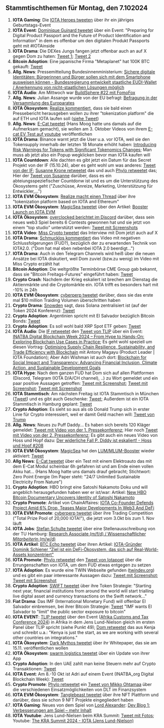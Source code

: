 ## Stammtischthemen für Montag, den 7.102024

1. **IOTA Gaming**: Die [IOTA Heroes tweeten](https://x.com/IotaHeroes/status/1840823274919653519) über ihr ein jähriges Geburtstags-Event
2. **IOTA Event**: [Dominique Guinard tweetet](https://x.com/domguinard/status/1840763593467277678) über ein Event: "Preparing for Digital Product Passport and the Future of Product Identification and Information" in dem es offenbar um den digitalen Produkt Passports geht mit #IOTAinside
3. **IOTA Drama**: Die DEXes Jungs fangen jetzt offenbar auch an auf X gegen Dom zu haten: [Tweet 1](https://x.com/_DEXES_/status/1840843712412176798); [Tweet 2](https://x.com/_DEXES_/status/1840844919767728461)
4. **Bitcoin Adoption**: Eine japanische Firma "Metaplanet" hat 100K BTC gekauft: [Tweet](https://x.com/BitcoinMagazine/status/1840957602869514393)
5. **Allg. News**: Pressemitteilung Bundesinnenministerium: [Sichere digitale Identitäten: Bürgerinnen und Bürger sollen sich mit dem Smartphone ausweisen können - Bundesregierung entwickelt staatliche EUDI-Wallet / Anerkennung von nicht-staatlichen Lösungen möglich](https://www.bmi.bund.de/DE/startseite/startseite-node.html;jsessionid=F135ED98E24D790C1D54A934F67BE53A.live861)
6. **IOTA Audio**: Am Mittwoch war [BuildSphere #22 mit FomoFox](https://x.com/iota/status/1839621010598818171)
7. **Allg. News**: Julian Assange wurde von der EU befragt: [Befragung in der Versammlung des Europarates](https://www.youtube.com/live/Mq85IZMeigc?si=3JEsmaRB2rhjhQsk)
8. **IOTA Ökosystem**: [Realize kommentiert](https://x.com/realizefinance/status/1841035844859158574), dass sie bald einen Pressebericht herausgeben wollen zu ihrer "tokenization platform" die auf ETH und IOTA laufen soll ([siehe Tweet](https://x.com/realizefinance/status/1840728576770945128)) 
9. **Allg. News**: [E-Cat tweetet](https://x.com/LeonardoCorpor3/status/1841087512627847498) (Hans Moog hatte uns damals auf die Aufmerksam gemacht), sie wollen am 3. Oktober Videos von ihrem [E-cat EV Test auf youtube](https:/www.youtube.com/@ecatthenewfire) veröffentlichen 
10. **IOTA Drama**: Binance warnt jetzt die User u.a. vor IOTA, weil sie den Tokensupply innerhalb der letzten 18 Monate erhöht haben: [Introducing Risk Warnings for Tokens with Significant Tokenomics Changes](https://www.binance.com/en/support/announcement/introducing-risk-warnings-for-tokens-with-significant-tokenomics-changes-fc3b6e0ac0b644138cd35969663775b2?hl=en); Man muss ab jetzt also ein Popup wegklicken bevor man IOTA kaufen will
11. **IOTA Countdown**: Alle dachten es gibt jetzt ein Datum für das Secret Projekt von der IF (15.10.24), aber es geht wohl um was anderes: [Tweet von der IF](https://x.com/iota/status/1841093063000613006); [Susanne Krone retweetet](https://x.com/SusanneKrone/status/1841098734236549583) das und auch [Phylo retweetet](https://x.com/PhyloIota/status/1841102608028549480) das; Hier der [Tweet von Susanne](https://x.com/SusanneKrone/status/1841136172170461451) darüber, dass es ein abteiungsspeziefischer Countdonw ist und es um die Unterstützung des Ökosystems geht ("Zuschüsse, Anreize, Marketing, Unterstützung für Entwickler,...")
12. **IOTA EVM Ökosystem**: [Realize macht einen Thread](https://x.com/realizefinance/status/1841099770410000532) über ihre "tokenization platform based on IOTA and Ethereum"
13. **IOTA EVM Ökosystem**: [MagicSea tweetet](https://x.com/MagicSeaDEX/status/1841125681549185285) über den Artikel: [Booster Launch on IOTA EVM](https://x.com/MagicSeaDEX/status/1841124357499924578)
14. **IOTA Ökosystem**: [overclocked berichtet im Discord](https://discord.com/channels/397872799483428865/738665041217323068/1290832921774522441) darüber, dass sein neues web3 Spiel bereits 6 Contests gewonnen hat und sie jetzt von einem "top studio" unterstützt werden: [Tweet mit Screenshots](https://x.com/Vrom14286662/status/1841358307673432468)
15. **IOTA Video**: [Miss Crypto tweetet](https://x.com/MissCryptoGER/status/1841194603862770131) das Interview mit Dom jetzt auch auf X
16. **IOTA Drama**: [Schmucklos kommentiert](https://x.com/Schmucklos_/status/1841202755551047890) das Video mit negativen Schlussfolgerungen (FUD?), bezüglich der zu erwartenden Technik von IOTA2.0. ("Dom hat mal eben nebenbei IOTA 2.0 beerdigt...")
17. **IOTA Drama**: Auch in den Telegram Channels wird heiß über die neuen Ansätze bei IOTA diskutiert, weil Dom zuviel (bzw.zu wenig) im Video mit Miss Crypto erzählt hat
18. **Bitcoin Adoption**: Die weltgrößte Terminbörse CME Group gab bekannt, dass sie "Bitcoin Freitags-Futures" eingeführt haben: [Tweet](https://x.com/BitcoinMagazine/status/1841144818648449524)
19. **Crypto Crash**: Nachdem der Krieg eskaliert ist brechen am Dienstag die Aktienmärkte und die Cryptomärkte ein. IOTA trifft es besonders hart mit -10% in 24h
20. **IOTA EVM Ökosystem**: [cyberperp tweetet](https://x.com/cyberperp/status/1841176064460042447) darüber, dass sie das erste mal $10 million Traiding Volumen überschritten haben
21. **Crypto Drama**: [Snowden](https://x.com/Snowden) sagt, dass Solana zentralisiert ist (auf der Token 2024 Konferenz): [Tweet](https://x.com/StakeWithPride/status/1841147593671561685)
22. **Crypto Adoption**: Argentinien spricht mit El Salvador bezüglich Bitcoin Bonds: [Tweet](https://x.com/BitcoinMagazine/status/1841229729082576961)
23. **Crypto Adoption**: Es soll wohl bald XRP Spot ETF geben: [Tweet](https://x.com/JSeyff/status/1841464149194186966)
24. **IOTA Audio**: Die [IF retweetet](https://x.com/iota/status/1841432251277492570) den [Tweet von TLIP](https://twitter.com/TLIP_io/status/1841420686897594717) über ein Event: [INATBA Digital Blockchain Week 2024 – From Hype to Hands-On: Exploring Blockchain Use Cases in Practice](https://inatba.org/idbw/); Es geht wohl speziell um diesen Vortrag: [Optimising Supply Chain Resilience, Sustainability, and Trade Efficiency with Blockchain](https://inatba.org/events/optimising-supply-chain-resilience/) mit Antony Magayu (Product Leader | IOTA Foundation); Aber Adri Wishman ist auch dort: [Blockchain for Social Impact and Transparency: Advancing Financial Inclusion, Climate Action, and Sustainable Development Goals](https://inatba.org/events/blockchain-for-social-impact-and-transparency/)
25. **IOTA Hype**: Nach dem ganzen FUD hat Dom sich auf allen Plattformen (Discord, Telegram (IOTA D/A/CH channel), ..) zu Wort gemeldet und ein paar positive Aussagen getroffen: [Tweet mit Screenshot](https://x.com/Vrom14286662/status/1841470469704122594); [Tweet mit Screenshot](https://x.com/Vrom14286662/status/1841488654734114975); [Tweet mit Screenshot](https://x.com/E2NWO/status/1841581389441073405)
26. **IOTA Stammtisch**: Am nächsten Freitag ist IOTA Stammtisch in München ([Tweet](https://x.com/IotaMunchen/status/1841427634904781099)) und es gibt auch Geschenke: [Tweet](https://x.com/IotaMunchen/status/1842238712987467892); Außerdem ist ein IOTA Stammtisch in Hamburg geplant: [Tweet](https://x.com/TanglenautX/status/1841423676190998876)
27. **Crypto Adoption**: Es sieht so aus als ob Donald Trump sich in erster Linie für Crypto interessiert, weil er damit Geld machen will: [Tweet von Trump](https://x.com/realDonaldTrump/status/1840772362209251611)
28. **Allg. News**: Neues zu Puff Daddy... Es haben sich bereits 120 Kläger gemeldet: [Tweet mit Video von der 1. Pressekonferenz](https://x.com/MJTruthUltra/status/1841215354091045135); Hier noch  [Tweet mit Video von der 2. Pressekonferenz](https://x.com/MJTruthUltra/status/1841225330004279501); Es gibt auch ein neues Video von Hoss und Hopf dazu: [Der widerliche Fall P. Diddy ist eskaliert! - Hoss und Hopf #208](https://www.youtube.com/watch?v=lHUl6UPHJH0)
29. **IOTA EVM Ökosystem**: [MagicSea](https://x.com/MagicSeaDEX) hat den [LUM/MLUM-Booster](https://app.magicsea.finance/boosters/:8822) wieder aktiviert: [Tweet](https://x.com/MagicSeaDEX/status/1842067125604618712)
30. **Allg News**: [E-Cat tweetet](https://x.com/LeonardoCorpor3) über ein Test mit einem Elektroauto das mit dem E-Cat Modul scheinbar 6h gefahren ist und am Ende einen vollen Akku hat... (Hans Moog hatte uns damals drauf gebracht; Stichtwort: Zero Point Energie (Im Paper steht: "24/7 Unlimited Sustainable Electricity From Nature")
31. **Crypto Adoption**: HBO bringt eine Satoshi Nakamoto Doku und will angeblich herausgefunden haben wer er ist/war: Artikel: [New HBO Bitcoin Documentary Uncovers Identity of Satoshi Nakamoto](https://watcher.guru/news/new-hbo-bitcoin-documentary-uncovers-identity-of-satoshi-nakamoto)
32. **Crypto Promote**: Artikel von ChainAffaires: [IOTA Co-Founder Defends Project Amid 6% Drop, Teases Major Developments In Web3 And DeFi](https://chainaffairs.com/iota-co-founder-defends-project-amid-6-drop-teases-major-developments-in-web3-and-defi/)
33. **IOTA EVM Promote**: [cyberperp tweetet](https://x.com/cyberperp/status/1841815962267324603) über ihre Trading Competition ("Total Prize Pool of 20,000 IOTA!"), die jetzt vom 3.Okt bis zum 1. Nov läuft
34. **IOTA Jobs**: [Stefan Schulte tweetet](https://x.com/stefschulte/status/1841864679318073786) über eine Stellenausschreibung von der TU Hamburg: [Research Associate (m/f/d) / Wissenschaftliche*r Mitarbeiter*in (m/w/d)](https://stellenportal.tuhh.de/jobposting/1aa04df6e792a22257a54c7a5dd0e035b3110d76)
35. **IOTA Artikel**: [BTC Echo tweetet](https://x.com/btcecho/status/1841797848154710251) über ihren Artikel: [IOTA-Gründer Dominik Schiener “Ziel ist ein DeFi-Ökosystem, das sich auf Real-World-Assets konzentriert"](https://www.btc-echo.de/news/ziel-ist-ein-defi-oekosystem-das-sich-auf-real-world-assets-konzentriert-192632/?utm_content=bufferf9d5c&utm_medium=social&utm_source=x.com&utm_campaign=buffer)
36. **IOTA Promote**: [Phylo retweetet](https://x.com/PhyloIota/status/1842513829898617256) den [Tweet von Iotapoet](https://x.com/IotaPoet/status/1842510827938517455) über die Errungenschaften von IOTA, um dem FUD etwas entgegen zu setzen
37. **IOTA Adoption**: Es wurde eine TWIN Webseite gefunden ([twindev.org](https://twindev.org/)) und es gibt ein paar interessante Aussagen dazu: [Tweet mit Screenshot](https://x.com/IotaPoet/status/1841745418142560751); [Tweet mit Screenshot](https://x.com/IotaPoet/status/1841746532946550880)
38. **Crypto Adoption**: [SWIFT tweetet](https://x.com/swiftcommunity/status/1841764830023192733) über ihre Token Strategie: "Starting next year, financial institutions from around the world will start trialling live digital asset and currency transactions on the Swift network..."
39. **Fiat Drama**: Das IMF (International Monetary Fund) will offenbar El Salvador einbremsen, bei ihrer Bitcoin Strategie: [Tweet](https://x.com/Pledditor/status/1842114246458441868) "IMF wants El Salvador to "limit" the public sector exposure to bitcoin"
40. **IOTA EVENT**: [TLIP tweetet](https://x.com/TLIP_io/status/1842152971993231670) über den Event ([Afrika Customs and Tax Conference 2024](https://actc.kra.go.ke/)) in Afrika in dem Jens Lund-Nielson gleich im ersten Panel über TLIP spricht (siehe Punkt 49); [Dom retweetet](https://x.com/DomSchiener/status/1842212770873217184) das aus Kenja und schreibt u.a.: "Kenya is just the start, as we are working with several other countries on integrations."
41. **IOTA Ökosystem**: [Dark Mythos tweetet](https://x.com/DarkMythosIOTA/status/1842112485307875333) über ihr Whitepaper, das sie am 15.11. veröffentlichen wollen
42. **IOTA Ökosystem**: [swarm logistics tweetet](https://x.com/SwarmLogistics/status/1842139569166094336) über ein Update von ihrer App
43. **Crypto Adoption**: In den UAE zahlt man keine Steuern mehr auf Crypto Transaktionen: [Tweet](https://x.com/wallstreetbets/status/1842928139401580574)
44. **IOTA Event**: Am 8.-10 Okt ist Adri auf einem Event (INATBA_org Digital Blockchain Week): [Tweet](https://x.com/pbtokn/status/1842865967237312778)
45. **Crypto Promote**: [Phylo retweetet](https://x.com/PhyloIota/status/1842850126064439706) ein [Tweet von Mikko Ohtamaa](https://x.com/moo9000/status/1842842150683172871) über die verschiedenen Einsatzmöglichkeiten von DLT im Finanzsystem
46. **IOTA EVM Ökosystem**: [Tanglebeast tweetet](https://x.com/tanglebeasts/status/1842616346896400626) über ihre NFT Plattform und darüber, dass sie schon 9 NFT Projekte eingegliedert haben
47. **IOTA Gaming**: Neues von dem Spiel von [Lord Alexander](https://x.com/shortaktien): [Dev Blog 1: Verbesserungen am Spiel – mehr Inhalt](https://shortaktien.de/notes/dev-blog-1-verbesserungen-inhalte-updates)
48. **IOTA Youtube**: Jens Lund-Nielsen beim KRA Summit: [Tweet mit Fotos](https://x.com/GeckoFlyingHigh/status/1843197117587972316); Youtube: [The KRA Summit 2024 -  IOTA (Jens Lund-Nielson)](https://youtu.be/UAnAzGTW2gs)
